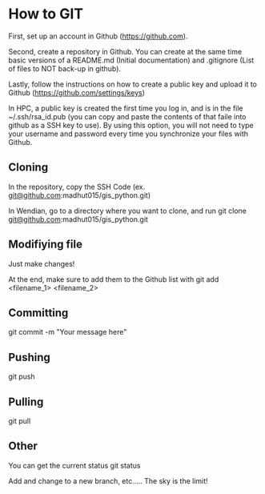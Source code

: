 # How to GIT
First, set up an account in Github (https://github.com). 

Second, create a repository in Github. You can create at the same time basic versions of a README.md (Initial documentation) and .gitignore (List of files to NOT back-up in github).

Lastly, follow the instructions on how to create a public key and upload it to Github (https://github.com/settings/keys)

In HPC, a public key is created the first time you log in, and is in the file ~/.ssh/rsa_id.pub (you can copy and paste the contents of that faile into github as a SSH key to use). By using this option, you will not need to type your username and password every time you synchronize your files with Github.


## Cloning
In the repository, copy the SSH Code (ex. git@github.com:madhut015/gis_python.git)

In Wendian, go to a directory where you want to clone, and run
git clone git@github.com:madhut015/gis_python.git

## Modifiying file
Just make changes!

At the end, make sure to add them to the Github list with 
git add <filename_1> <filename_2>

## Committing
git commit -m "Your message here"

## Pushing
git push

## Pulling
git pull


## Other
You can get the current status
git status

Add and change to a new branch, etc.....
The sky is the limit!
